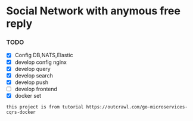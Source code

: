 # Social Network with anymous free reply

### TODO

- [x] Config DB,NATS,Elastic
- [x] develop config nginx
- [x] develop query
- [x] develop search
- [x] develop push
- [ ] develop frontend
- [x] docker set

```
this project is from tutorial https://outcrawl.com/go-microservices-cqrs-docker
```
